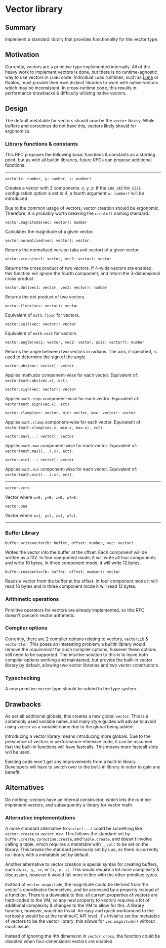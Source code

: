 # Vector library

## Summary

Implement a standard library that provides functionality for the vector type.

## Motivation

Currently, vectors are a primitive type implemented internally. All of the heavy work to implement vectors is done, but there is no runtime-agnostic way to use vectors in Luau code. Individual Luau runtimes, such as [Lune](https://github.com/lune-org/lune) or Roblox, must provide their own distinct libraries to work with native vectors which may be inconsistent. In cross-runtime code, this results in performance drawbacks & difficulty utilizing native vectors.

## Design

The default metatable for vectors should now be the `vector` library. While buffers and coroutines do not have this, vectors likely should for ergonomics.

### Library functions & constants

This RFC proposes the following basic functions & constants as a starting point, but as with all builtin libraries, future RFCs can propose additional functions.

---

`vector(x: number, y: number, z: number)`

Creates a vector with 3 components: x, y, z. If the `LUA_VECTOR_SIZE` configuration option is set to 4, a fourth argument `w: number?` will be introduced.

Due to the common usage of vectors, vector creation should be ergonomic. Therefore, it is probably worth breaking the `create()` naming standard.

`vector.magnitude(vec: vector): number`

Calculates the magnitude of a given vector.

`vector.normalized(vec: vector): vector`

Returns the normalized version (aka unit vector) of a given vector.

`vector.cross(vec1: vector, vec2: vector): vector`

Returns the cross product of two vectors. If 4-wide vectors are enabled, this function will ignore the fourth component, and return the 3-dimensional cross product.

`vector.dot(vec1: vector, vec2: vector): number`

Returns the dot product of two vectors.

`vector.floor(vec: vector): vector`

Equivalent of `math.floor` for vectors.

`vector.ceil(vec: vector): vector`

Equivalent of `math.ceil` for vectors.

`vector.angle(vec1: vector, vec2: vector, axis: vector?): number`

Returns the angle between two vectors in radians. The axis, if specified, is used to determine the sign of the angle.

`vector.abs(vec: vector): vector`

Applies math.abs component-wise for each vector. Equivalent of: `vector(math.abs(vec.x), ect)`.

`vector.sign(vec: vector): vector`

Applies `math.sign` component-wise for each vector. Equivalent of: `vector(math.sign(vec.x), ect)`.

`vector.clamp(vec: vector, min: vector, max: vector): vector`

Applies `math.clamp` component-wise for each vector. Equivalent of: `vector(math.clamp(vec.x, min.x, max.x), ect)`.

`vector.max(...: vector): vector`

Applies `math.max` component-wise for each vector. Equivalent of: `vector(math.max((...).x), ect)`.

`vector.min(...: vector): vector`

Applies `math.min` component-wise for each vector. Equivalent of: `vector(math.min((...).x), ect)`.

---

`vector.zero`

Vector where `x=0, y=0, z=0, w?=0`.

`vector.one`

Vector where `x=1, y=1, z=1, w?=1`.

---

### Buffer Library

`buffer.writevector(b: buffer, offset: number, vec: vector)`

Writes the vector into the buffer at the offset. Each component will be written as a f32. In four component mode, it will write all four components and write 16 bytes. In three component mode, it will write 12 bytes.

`buffer.readvector(b: buffer, offset: number): vector`

Reads a vector from the buffer at the offset. In four component mode it will read 16 bytes and in three component mode it will read 12 bytes.

### Arithmetic operations

Primitive operators for vectors are already implemented, so this RFC doesn't concern vector arithmetic.

### Compiler options

Currently, there are 2 compiler options relating to vectors, `vectorLib` & `vectorCtor`. This poses an interesting problem: a builtin library would remove the _requirement_ for such compiler options, however these options still need to be supported. The intuitive solution to this is to leave both compiler options working and maintained, but provide the built-in vector library by default, allowing two vector libraries and two vector constructors.

### Typechecking

A new primitive `vector` type should be added to the type system.

## Drawbacks

As per all additional globals, this creates a new global `vector`. This is a commonly used variable name, and many style guides will advise to avoid using `vector` as a variable name due to the global being added.

Introducing a vector library means introducing more globals. Due to the prescence of vectors in performance-intensive code, it can be assumed that the built-in functions will have fastcalls. This means more fastcall slots will be used.

Existing code won't get any improvements from a built-in library. Developers will have to switch over to the built-in library in order to gain any benefit.

## Alternatives

Do nothing; vectors have an internal constructor, which lets the runtime implement vectors, and subsequently a library for vector math.

### Alternative implementations

A more standard alternative to `vector(...)` could be something like `vector.create` or `vector.new`. This follows the standard set by `buffer.create`, `coroutine.create`, and `table.create`, and doesn't involve calling a table, which requires a metatable with `__call` to be set on the library. This breaks the standard previously set by Lua, as there is currently no library with a metatable set by default.

Another alternative to vector creation is special syntax for creating buffers, such as `<x, y, z>`, or `[x, y, z]`. This would require a lot more complexity & discussion, however it would fall more in line with the other primitive types.

Instead of `vector.magnitude`, the magnitude could be derived from the vector's coordinates themselves, and be accessed by a property instead of a function. There is a downside to this: all current properties of vectors are hard-coded to the VM, so any new property to vectors requires a lot of additional complexity & changes to the VM to allow for this. A library function, however, would be trivial. An easy and quick workaround to the verbosity would be at the runtime/C API level. It's trivial to set the metatable of vectors to be the vector library: this allows for `vec:magnitude()` without much issue.

Instead of ignoring the 4th dimension in `vector.cross`, the function could be disabled when four-dimensional vectors are enabled.
